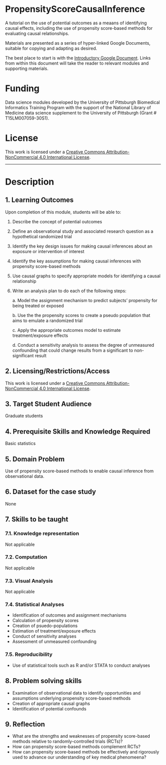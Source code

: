 # PropensityScoreCausalInference

A tutorial on the use of  potential outcomes as a meaans of identifying causal effects, including the use of propensity score-based methods for evaluating causal relationships. 

Materials are presented as a series of hyper-linked Google Documents, suitable for copying and adapting as desired. 

The best place to start is with the [Introductory Google Document](https://docs.google.com/document/d/1gEiASrDFEK-oiue6ST_ysG-4kc2MxKJQ7K0ed8nNO18/edit#). Links from within this document will take the reader to relevant modules and supporting materials. 

# Funding

Data science modules developed by the University of Pittsburgh Biomedical Informatics Training Program with the support of the National Library of Medicine data science supplement to the University of Pittsburgh (Grant # T15LM007059-30S1). 

# License

This work is licensed under a [Creative Commons Attribution-NonCommercial 4.0 International License](https://creativecommons.org/licenses/by-nc/4.0/).


---


# Description

## 1. Learning Outcomes

Upon completion of this module, students will be able to:

1. Describe the concept of potential outcomes

2. Define an observational study and associated research question as a hypothetical randomized trial

3. Identify the key design issues for making causal inferences about an exposure or intervention of interest

4. Identify the key assumptions for making causal inferences with propensity score-based methods

5. Use causal graphs to specify appropriate models for identifying a causal relationship

6. Write an analysis plan to do each of the following steps:

    a. Model the assignment mechanism to predict subjects’ propensity for being treated or exposed
  
    b. Use the the propensity scores to create a pseudo population that aims to emulate a randomized trial
  
    c. Apply the appropriate outcomes model to estimate treatment/exposure effects 
  
    d. Conduct a sensitivity analysis to assess the degree of unmeasured confounding that could change results from a significant to non-significant result




## 2. Licensing/Restrictions/Access

This work is licensed under a [Creative Commons Attribution-NonCommercial 4.0 International License](http://creativecommons.org/licenses/by-nc/4.0/").

## 3. Target Student Audience

Graduate students

## 4. Prerequisite Skills and Knowledge Required

Basic statistics

## 5. Domain Problem

Use of propensity score-based methods to enable causal inference from observational data.

## 6. Dataset for the case study

None

## 7. Skills to be taught

### 7.1. Knowledge representation

Not applicable

### 7.2. Computation

Not applicable

### 7.3. Visual Analysis

Not applicable

### 7.4. Statistical Analyses

* Identification of outcomes and assignment mechanisms
* Calculation of propensity scores
* Creation of psuedo-populations
* Estimation of treatment/exposure effects
* Conduct of sensitivity analyses
* Assessment of unmeasured confounding

### 7.5. Reproducibility

* Use of statistical tools such as R and/or STATA to conduct analyses

## 8. Problem solving skills

* Examination of observational data to identify opportunities and assumptions underlying propensity score-based methods
* Creation of appropriate causal graphs
* Identification of potential confounds

## 9. Reflection

* What are the strengths and weaknesses of propensity score-based methods relative to randomly-controlled trials (RCTs)?
* How can propensity score-based methods complement RCTs?
* How can propensity score-based methods be effectively and rigorously used to advance our understanding of key medical phenomeena?  


